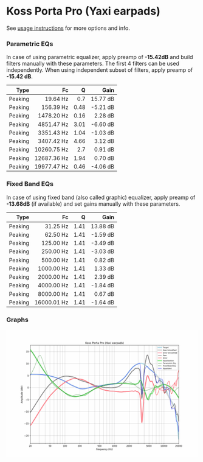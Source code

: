 # Koss Porta Pro (Yaxi earpads)
See [usage instructions](https://github.com/jaakkopasanen/AutoEq#usage) for more options and info.

### Parametric EQs
In case of using parametric equalizer, apply preamp of **-15.42dB** and build filters manually
with these parameters. The first 4 filters can be used independently.
When using independent subset of filters, apply preamp of **-15.42 dB**.

| Type    | Fc          |    Q | Gain     |
|--------:|------------:|-----:|---------:|
| Peaking | 19.64 Hz    | 0.7  | 15.77 dB |
| Peaking | 156.39 Hz   | 0.48 | -5.21 dB |
| Peaking | 1478.20 Hz  | 0.16 | 2.28 dB  |
| Peaking | 4851.47 Hz  | 3.01 | -6.60 dB |
| Peaking | 3351.43 Hz  | 1.04 | -1.03 dB |
| Peaking | 3407.42 Hz  | 4.66 | 3.12 dB  |
| Peaking | 10260.75 Hz | 2.7  | 0.91 dB  |
| Peaking | 12687.36 Hz | 1.94 | 0.70 dB  |
| Peaking | 19977.47 Hz | 0.46 | -4.06 dB |

### Fixed Band EQs
In case of using fixed band (also called graphic) equalizer, apply preamp of **-13.68dB**
(if available) and set gains manually with these parameters.

| Type    | Fc          |    Q | Gain     |
|--------:|------------:|-----:|---------:|
| Peaking | 31.25 Hz    | 1.41 | 13.88 dB |
| Peaking | 62.50 Hz    | 1.41 | -1.59 dB |
| Peaking | 125.00 Hz   | 1.41 | -3.49 dB |
| Peaking | 250.00 Hz   | 1.41 | -3.03 dB |
| Peaking | 500.00 Hz   | 1.41 | 0.82 dB  |
| Peaking | 1000.00 Hz  | 1.41 | 1.33 dB  |
| Peaking | 2000.00 Hz  | 1.41 | 2.39 dB  |
| Peaking | 4000.00 Hz  | 1.41 | -1.84 dB |
| Peaking | 8000.00 Hz  | 1.41 | 0.67 dB  |
| Peaking | 16000.01 Hz | 1.41 | -1.64 dB |

### Graphs
![](./Koss%20Porta%20Pro%20(Yaxi%20earpads).png)